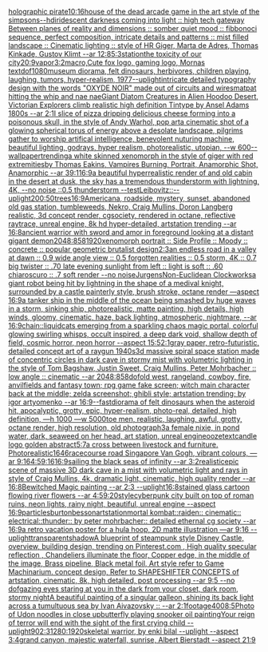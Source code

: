 [holographic pirate](https://www.ebank.nz/aiartgenerator?category=holographic%2520pirate)[10:16](https://www.ebank.nz/aiartgenerator?category=10%3A16)[house of the dead arcade game in the art style of the simpsons](https://www.ebank.nz/aiartgenerator?category=house%2520of%2520the%2520dead%2520arcade%2520game%2520in%2520the%2520art%2520style%2520of%2520the%2520simpsons)[--hd](https://www.ebank.nz/aiartgenerator?category=--hd)[iridescent darkness coming into light :: high tech gateway Between planes of reality and dimensions :: somber quiet mood :: fibbonoci sequence, perfect composition, intricate details and patterns :: mist filled landscape :: Cinematic lighting :: style of HR Giger, Marta de Adres, Thomas Kinkade, Gustov Klimt --ar 12:8](https://www.ebank.nz/aiartgenerator?category=iridescent%2520darkness%2520coming%2520into%2520light%2520%3A%3A%2520high%2520tech%2520gateway%2520Between%2520planes%2520of%2520reality%2520and%2520dimensions%2520%3A%3A%2520somber%2520quiet%2520mood%2520%3A%3A%2520fibbonoci%2520sequence%2C%2520perfect%2520composition%2C%2520intricate%2520details%2520and%2520patterns%2520%3A%3A%2520mist%2520filled%2520landscape%2520%3A%3A%2520Cinematic%2520lighting%2520%3A%3A%2520style%2520of%2520HR%2520Giger%2C%2520Marta%2520de%2520Adres%2C%2520Thomas%2520Kinkade%2C%2520Gustov%2520Klimt%2520--ar%252012%3A8)[5:3](https://www.ebank.nz/aiartgenerator?category=5%3A3)[station](https://www.ebank.nz/aiartgenerator?category=station)[the toxicity of our city](https://www.ebank.nz/aiartgenerator?category=the%2520toxicity%2520of%2520our%2520city)[20:9](https://www.ebank.nz/aiartgenerator?category=20%3A9)[vapor](https://www.ebank.nz/aiartgenerator?category=vapor)[3:2](https://www.ebank.nz/aiartgenerator?category=3%3A2)[macro,](https://www.ebank.nz/aiartgenerator?category=macro%2C)[Cute fox logo, gaming logo, Mornas text](https://www.ebank.nz/aiartgenerator?category=Cute%2520fox%2520logo%2C%2520gaming%2520logo%2C%2520Mornas%2520text)[dof](https://www.ebank.nz/aiartgenerator?category=dof)[1080](https://www.ebank.nz/aiartgenerator?category=1080)[museum diorama, felt dinosaurs, herbivores, children playing, laughing, tumors, hyper-realism, 1977](https://www.ebank.nz/aiartgenerator?category=museum%2520diorama%2C%2520felt%2520dinosaurs%2C%2520herbivores%2C%2520children%2520playing%2C%2520laughing%2C%2520tumors%2C%2520hyper-realism%2C%25201977)[--uplight](https://www.ebank.nz/aiartgenerator?category=--uplight)[intricate detailed typography design with the words "OXYDE NOIR" made out of circuits and wires](https://www.ebank.nz/aiartgenerator?category=intricate%2520detailed%2520typography%2520design%2520with%2520the%2520words%2520%22OXYDE%2520NOIR%22%2520made%2520out%2520of%2520circuits%2520and%2520wires)[matpat hitting the whip and nae nae](https://www.ebank.nz/aiartgenerator?category=matpat%2520hitting%2520the%2520whip%2520and%2520nae%2520nae)[Giant Diatom Creatures in Alien Hoodoo Desert, Victorian Explorers  climb realistic high definition Tintype by Ansel Adams 1800s --ar 2:1](https://www.ebank.nz/aiartgenerator?category=Giant%2520Diatom%2520Creatures%2520in%2520Alien%2520Hoodoo%2520Desert%2C%2520Victorian%2520Explorers%2520%2520climb%2520realistic%2520high%2520definition%2520Tintype%2520by%2520Ansel%2520Adams%25201800s%2520--ar%25202%3A1)[I slice of pizza dripping delicious cheese forming into a poisonous skull, in the style of Andy Warhol, pop art](https://www.ebank.nz/aiartgenerator?category=I%2520slice%2520of%2520pizza%2520dripping%2520delicious%2520cheese%2520forming%2520into%2520a%2520poisonous%2520skull%2C%2520in%2520the%2520style%2520of%2520Andy%2520Warhol%2C%2520pop%2520art)[a cinematic shot of a glowing spherical torus of energy above a desolate landscape, pilgrims gather to worship artifical intelligence, benevolent nuturing machine, beautiful lighting, godrays, hyper realism, photorealistic, utopian, --w 600](https://www.ebank.nz/aiartgenerator?category=a%2520cinematic%2520shot%2520of%2520a%2520glowing%2520spherical%2520torus%2520of%2520energy%2520above%2520a%2520desolate%2520landscape%2C%2520pilgrims%2520gather%2520to%2520worship%2520artifical%2520intelligence%2C%2520benevolent%2520nuturing%2520machine%2C%2520beautiful%2520lighting%2C%2520godrays%2C%2520hyper%2520realism%2C%2520photorealistic%2C%2520utopian%2C%2520--w%2520600)[--wallpaper](https://www.ebank.nz/aiartgenerator?category=--wallpaper)[trending](https://www.ebank.nz/aiartgenerator?category=trending)[a white skinned xenomorph in the style of giger with red extremities](https://www.ebank.nz/aiartgenerator?category=a%2520white%2520skinned%2520xenomorph%2520in%2520the%2520style%2520of%2520giger%2520with%2520red%2520extremities)[by Thomas Eakins, Vampires Burning, Portrait, Anamorphic Shot, Anamorphic --ar 39:1](https://www.ebank.nz/aiartgenerator?category=by%2520Thomas%2520Eakins%2C%2520Vampires%2520Burning%2C%2520Portrait%2C%2520Anamorphic%2520Shot%2C%2520Anamorphic%2520--ar%252039%3A1)[16:9](https://www.ebank.nz/aiartgenerator?category=16%3A9)[a beautiful hyperrealistic render of and old cabin in the desert at dusk, the sky has a tremendous thunderstorm with lightning, 4K, --no noise ::0.5 thunderstorm --test](https://www.ebank.nz/aiartgenerator?category=a%2520beautiful%2520hyperrealistic%2520render%2520of%2520and%2520old%2520cabin%2520in%2520the%2520desert%2520at%2520dusk%2C%2520the%2520sky%2520has%2520a%2520tremendous%2520thunderstorm%2520with%2520lightning%2C%25204K%2C%2520--no%2520noise%2520%3A%3A0.5%2520thunderstorm%2520--test)[Leibovitz::](https://www.ebank.nz/aiartgenerator?category=Leibovitz%3A%3A)[--uplight](https://www.ebank.nz/aiartgenerator?category=--uplight)[200:50](https://www.ebank.nz/aiartgenerator?category=200%3A50)[trees](https://www.ebank.nz/aiartgenerator?category=trees)[16:9](https://www.ebank.nz/aiartgenerator?category=16%3A9)[Americana, roadside, mystery, sunset, abandoned old gas station, tumbleweeds, Nekro, Craig Mullins, Doron Langberg realistic, 3d concept render, cgsociety, rendered in octane, reflective raytrace, unreal engine, 8k hd hyper-detailed, artstation trending --ar 16:8](https://www.ebank.nz/aiartgenerator?category=Americana%2C%2520roadside%2C%2520mystery%2C%2520sunset%2C%2520abandoned%2520old%2520gas%2520station%2C%2520tumbleweeds%2C%2520Nekro%2C%2520Craig%2520Mullins%2C%2520Doron%2520Langberg%2520realistic%2C%25203d%2520concept%2520render%2C%2520cgsociety%2C%2520rendered%2520in%2520octane%2C%2520reflective%2520raytrace%2C%2520unreal%2520engine%2C%25208k%2520hd%2520hyper-detailed%2C%2520artstation%2520trending%2520--ar%252016%3A8)[ancient warrior with sword and amor in foreground looking at a distant gigant demon](https://www.ebank.nz/aiartgenerator?category=ancient%2520warrior%2520with%2520sword%2520and%2520amor%2520in%2520foreground%2520looking%2520at%2520a%2520distant%2520gigant%2520demon)[2048:858](https://www.ebank.nz/aiartgenerator?category=2048%3A858)[1920](https://www.ebank.nz/aiartgenerator?category=1920)[xenomorph portrait :: Side Profile :: Moody :: concrete :: popular geometric brutalist design](https://www.ebank.nz/aiartgenerator?category=xenomorph%2520portrait%2520%3A%3A%2520Side%2520Profile%2520%3A%3A%2520Moody%2520%3A%3A%2520concrete%2520%3A%3A%2520popular%2520geometric%2520brutalist%2520design)[2:3](https://www.ebank.nz/aiartgenerator?category=2%3A3)[an endless road in a valley at dawn :: 0.9 wide angle view :: 0.5 forgotten realities :: 0.5 storm, 4K,:: 0.7 big twister :: .70 late evening sunlight from left :: light is soft :: .60 chiaroscuro  :: .7 soft render --no noise](https://www.ebank.nz/aiartgenerator?category=an%2520endless%2520road%2520in%2520a%2520valley%2520at%2520dawn%2520%3A%3A%25200.9%2520wide%2520angle%2520view%2520%3A%3A%25200.5%2520forgotten%2520realities%2520%3A%3A%25200.5%2520storm%2C%25204K%2C%3A%3A%25200.7%2520big%2520twister%2520%3A%3A%2520.70%2520late%2520evening%2520sunlight%2520from%2520left%2520%3A%3A%2520light%2520is%2520soft%2520%3A%3A%2520.60%2520chiaroscuro%2520%2520%3A%3A%2520.7%2520soft%2520render%2520--no%2520noise)[Jurgens](https://www.ebank.nz/aiartgenerator?category=Jurgens)[Non-Euclidean Clockworks](https://www.ebank.nz/aiartgenerator?category=Non-Euclidean%2520Clockworks)[a giant robot being hit by lightning in the shape of a medival knight, surrounded by a castle painterly style, brush stroke, octane render —aspect 16:9](https://www.ebank.nz/aiartgenerator?category=a%2520giant%2520robot%2520being%2520hit%2520by%2520lightning%2520in%2520the%2520shape%2520of%2520a%2520medival%2520knight%2C%2520surrounded%2520by%2520a%2520castle%2520painterly%2520style%2C%2520brush%2520stroke%2C%2520octane%2520render%2520%E2%80%94aspect%252016%3A9)[a tanker ship in the middle of the ocean being smashed by huge waves in a storm, sinking ship,  photorealistic, matte painting, high details, high winds, gloomy, cinematic, haze, back lighting, atmospheric, nightmare, --ar 16:9](https://www.ebank.nz/aiartgenerator?category=a%2520tanker%2520ship%2520in%2520the%2520middle%2520of%2520the%2520ocean%2520being%2520smashed%2520by%2520huge%2520waves%2520in%2520a%2520storm%2C%2520sinking%2520ship%2C%2520%2520photorealistic%2C%2520matte%2520painting%2C%2520high%2520details%2C%2520high%2520winds%2C%2520gloomy%2C%2520cinematic%2C%2520haze%2C%2520back%2520lighting%2C%2520atmospheric%2C%2520nightmare%2C%2520--ar%252016%3A9)[chain::](https://www.ebank.nz/aiartgenerator?category=chain%3A%3A)[liquid](https://www.ebank.nz/aiartgenerator?category=liquid)[cats emerging from a sparkling chaos magic portal, colorful glowing swirling whisps, occult inspired, a deep dark void, shallow depth of field, cosmic horror, neon horror --aspect 15:5](https://www.ebank.nz/aiartgenerator?category=cats%2520emerging%2520from%2520a%2520sparkling%2520chaos%2520magic%2520portal%2C%2520colorful%2520glowing%2520swirling%2520whisps%2C%2520occult%2520inspired%2C%2520a%2520deep%2520dark%2520void%2C%2520shallow%2520depth%2520of%2520field%2C%2520cosmic%2520horror%2C%2520neon%2520horror%2520--aspect%252015%3A5)[2:1](https://www.ebank.nz/aiartgenerator?category=2%3A1)[gray paper, retro-futuristic, detailed concept art of a raygun  1940s](https://www.ebank.nz/aiartgenerator?category=gray%2520paper%2C%2520retro-futuristic%2C%2520detailed%2520concept%2520art%2520of%2520a%2520raygun%2520%25201940s)[3d massive spiral space station made of concentric circles in dark cave in stormy mist with volumetric lighting in the style of Tom Bagshaw, Justin Sweet, Craig Mullins, Peter Mohrbacher :: low angle :: cinematic --ar 2048:858](https://www.ebank.nz/aiartgenerator?category=3d%2520massive%2520spiral%2520space%2520station%2520made%2520of%2520concentric%2520circles%2520in%2520dark%2520cave%2520in%2520stormy%2520mist%2520with%2520volumetric%2520lighting%2520in%2520the%2520style%2520of%2520Tom%2520Bagshaw%2C%2520Justin%2520Sweet%2C%2520Craig%2520Mullins%2C%2520Peter%2520Mohrbacher%2520%3A%3A%2520low%2520angle%2520%3A%3A%2520cinematic%2520--ar%25202048%3A858)[dof](https://www.ebank.nz/aiartgenerator?category=dof)[](https://www.ebank.nz/aiartgenerator?category=)[old west, rangeland, cowboy, fire, anvil](https://www.ebank.nz/aiartgenerator?category=old%2520west%2C%2520rangeland%2C%2520cowboy%2C%2520fire%2C%2520anvil)[fields and fantasy town; rpg game fake screen; witch main character back at the middle; zelda screenshot; ghibli style; artstation trending; by igor artyomenko --ar 16:9](https://www.ebank.nz/aiartgenerator?category=fields%2520and%2520fantasy%2520town%3B%2520rpg%2520game%2520fake%2520screen%3B%2520witch%2520main%2520character%2520back%2520at%2520the%2520middle%3B%2520zelda%2520screenshot%3B%2520ghibli%2520style%3B%2520artstation%2520trending%3B%2520by%2520igor%2520artyomenko%2520--ar%252016%3A9)[--fast](https://www.ebank.nz/aiartgenerator?category=--fast)[diorama of felt dinosaurs when the asteroid hit, apocalyptic, grotty, epic, hyper-realism, photo-real, detailed, high definition, —h 1000 —w 5000](https://www.ebank.nz/aiartgenerator?category=diorama%2520of%2520felt%2520dinosaurs%2520when%2520the%2520asteroid%2520hit%2C%2520apocalyptic%2C%2520grotty%2C%2520epic%2C%2520hyper-realism%2C%2520photo-real%2C%2520detailed%2C%2520high%2520definition%2C%2520%E2%80%94h%25201000%2520%E2%80%94w%25205000)[toe men, realistic, laughing, awful, grotty, octane render, high resolution, old photograph](https://www.ebank.nz/aiartgenerator?category=toe%2520men%2C%2520realistic%2C%2520laughing%2C%2520awful%2C%2520grotty%2C%2520octane%2520render%2C%2520high%2520resolution%2C%2520old%2520photograph)[3](https://www.ebank.nz/aiartgenerator?category=3)[a female nixie, in pond water, dark, seaweed on her head, art station, unreal engine](https://www.ebank.nz/aiartgenerator?category=a%2520female%2520nixie%2C%2520in%2520pond%2520water%2C%2520dark%2C%2520seaweed%2520on%2520her%2520head%2C%2520art%2520station%2C%2520unreal%2520engine)[ooze](https://www.ebank.nz/aiartgenerator?category=ooze)[text](https://www.ebank.nz/aiartgenerator?category=text)[candle logo golden abstract](https://www.ebank.nz/aiartgenerator?category=candle%2520logo%2520golden%2520abstract)[5:7](https://www.ebank.nz/aiartgenerator?category=5%3A7)[a cross between livestock and furniture. Photorealistic](https://www.ebank.nz/aiartgenerator?category=a%2520cross%2520between%2520livestock%2520and%2520furniture.%2520Photorealistic)[1646](https://www.ebank.nz/aiartgenerator?category=1646)[racecourse road Singapore Van Gogh, vibrant colours, —ar 9:16](https://www.ebank.nz/aiartgenerator?category=racecourse%2520road%2520Singapore%2520Van%2520Gogh%2C%2520vibrant%2520colours%2C%2520%E2%80%94ar%25209%3A16)[4:5](https://www.ebank.nz/aiartgenerator?category=4%3A5)[9:16](https://www.ebank.nz/aiartgenerator?category=9%3A16)[16:9](https://www.ebank.nz/aiartgenerator?category=16%3A9)[sailing the black seas of infinity --ar 3:2](https://www.ebank.nz/aiartgenerator?category=sailing%2520the%2520black%2520seas%2520of%2520infinity%2520--ar%25203%3A2)[realistic](https://www.ebank.nz/aiartgenerator?category=realistic)[epic scene of massive 3D dark cave in a mist with volumetric light and rays in style of Craig Mullins, 4k, dramatic light, cinematic, high quality render --ar 16:8](https://www.ebank.nz/aiartgenerator?category=epic%2520scene%2520of%2520massive%25203D%2520dark%2520cave%2520in%2520a%2520mist%2520with%2520volumetric%2520light%2520and%2520rays%2520in%2520style%2520of%2520Craig%2520Mullins%2C%25204k%2C%2520dramatic%2520light%2C%2520cinematic%2C%2520high%2520quality%2520render%2520--ar%252016%3A8)[Bewitched Magic painting --ar 2:3 --uplight](https://www.ebank.nz/aiartgenerator?category=Bewitched%2520Magic%2520painting%2520--ar%25202%3A3%2520--uplight)[16:8](https://www.ebank.nz/aiartgenerator?category=16%3A8)[stained glass cartoon flowing river flowers --ar 4:5](https://www.ebank.nz/aiartgenerator?category=stained%2520glass%2520cartoon%2520flowing%2520river%2520flowers%2520--ar%25204%3A5)[9:20](https://www.ebank.nz/aiartgenerator?category=9%3A20)[style](https://www.ebank.nz/aiartgenerator?category=style)[cyberpunk city built on top of roman ruins, neon lights, rainy night, beautiful, unreal engine --aspect 16:9](https://www.ebank.nz/aiartgenerator?category=cyberpunk%2520city%2520built%2520on%2520top%2520of%2520roman%2520ruins%2C%2520neon%2520lights%2C%2520rainy%2520night%2C%2520beautiful%2C%2520unreal%2520engine%2520--aspect%252016%3A9)[particles](https://www.ebank.nz/aiartgenerator?category=particles)[burton](https://www.ebank.nz/aiartgenerator?category=burton)[besson](https://www.ebank.nz/aiartgenerator?category=besson)[artstation](https://www.ebank.nz/aiartgenerator?category=artstation)[mortal kombat::raiden:: cinematic:: electrical::thunder:: by peter mohrbacher:: detailed ethernal cg society --ar 16:9](https://www.ebank.nz/aiartgenerator?category=mortal%2520kombat%3A%3Araiden%3A%3A%2520cinematic%3A%3A%2520electrical%3A%3Athunder%3A%3A%2520by%2520peter%2520mohrbacher%3A%3A%2520detailed%2520ethernal%2520cg%2520society%2520--ar%252016%3A9)[a retro vacation poster for a hula hoop, 2D matte illustration —ar 9:16 --uplight](https://www.ebank.nz/aiartgenerator?category=a%2520retro%2520vacation%2520poster%2520for%2520a%2520hula%2520hoop%2C%25202D%2520matte%2520illustration%2520%E2%80%94ar%25209%3A16%2520--uplight)[transparent](https://www.ebank.nz/aiartgenerator?category=transparent)[shadow](https://www.ebank.nz/aiartgenerator?category=shadow)[A blueprint of steampunk style Disney Castle,  overview, building design,  trending on Pinterest.com  , High quality specular reflection ,  Chandeliers illuminate the floor, Copper  edge, in the middle of the image, Brass pipeline,  Black metal foil,  Art style refer to Game Machinarium.  concept design, Refer to SHAPESHIFTER CONCEPTS  of artstation, cinematic,  8k, high detailed,  post processing    --ar 9:5   --no dof](https://www.ebank.nz/aiartgenerator?category=A%2520blueprint%2520of%2520steampunk%2520style%2520Disney%2520Castle%2C%2520%2520overview%2C%2520building%2520design%2C%2520%2520trending%2520on%2520Pinterest.com%2520%2520%2C%2520High%2520quality%2520specular%2520reflection%2520%2C%2520%2520Chandeliers%2520illuminate%2520the%2520floor%2C%2520Copper%2520%2520edge%2C%2520in%2520the%2520middle%2520of%2520the%2520image%2C%2520Brass%2520pipeline%2C%2520%2520Black%2520metal%2520foil%2C%2520%2520Art%2520style%2520refer%2520to%2520Game%2520Machinarium.%2520%2520concept%2520design%2C%2520Refer%2520to%2520SHAPESHIFTER%2520CONCEPTS%2520%2520of%2520artstation%2C%2520cinematic%2C%2520%25208k%2C%2520high%2520detailed%2C%2520%2520post%2520processing%2520%2520%2520%2520--ar%25209%3A5%2520%2520%2520--no%2520dof)[gazing eyes staring at you in the dark from your closet, dark room, stormy night](https://www.ebank.nz/aiartgenerator?category=gazing%2520eyes%2520staring%2520at%2520you%2520in%2520the%2520dark%2520from%2520your%2520closet%2C%2520dark%2520room%2C%2520stormy%2520night)[A beautiful painting of a singular galleon, shining its back light across a tumultuous sea by Ivan Aivazovsky :: --ar 2:1](https://www.ebank.nz/aiartgenerator?category=A%2520beautiful%2520painting%2520of%2520a%2520singular%2520galleon%2C%2520shining%2520its%2520back%2520light%2520across%2520a%2520tumultuous%2520sea%2520by%2520Ivan%2520Aivazovsky%2520%3A%3A%2520--ar%25202%3A1)[footage](https://www.ebank.nz/aiartgenerator?category=footage)[400](https://www.ebank.nz/aiartgenerator?category=400)[8:5](https://www.ebank.nz/aiartgenerator?category=8%3A5)[Photo of Udon noodles in close up](https://www.ebank.nz/aiartgenerator?category=Photo%2520of%2520Udon%2520noodles%2520in%2520close%2520up)[butterfly playing snooker oil painting](https://www.ebank.nz/aiartgenerator?category=butterfly%2520playing%2520snooker%2520oil%2520painting)[Your reign of terror will end with the sight of the first crying child --uplight](https://www.ebank.nz/aiartgenerator?category=Your%2520reign%2520of%2520terror%2520will%2520end%2520with%2520the%2520sight%2520of%2520the%2520first%2520crying%2520child%2520--uplight)[90](https://www.ebank.nz/aiartgenerator?category=90)[2:3](https://www.ebank.nz/aiartgenerator?category=2%3A3)[1280:1920](https://www.ebank.nz/aiartgenerator?category=1280%3A1920)[skeletal warrior, by enki bilal --uplight --aspect 3:4](https://www.ebank.nz/aiartgenerator?category=skeletal%2520warrior%2C%2520by%2520enki%2520bilal%2520--uplight%2520--aspect%25203%3A4)[grand canyon, majestic waterfall, sunrise, Albert Bierstadt --aspect 21:9](https://www.ebank.nz/aiartgenerator?category=grand%2520canyon%2C%2520majestic%2520waterfall%2C%2520sunrise%2C%2520Albert%2520Bierstadt%2520--aspect%252021%3A9)
